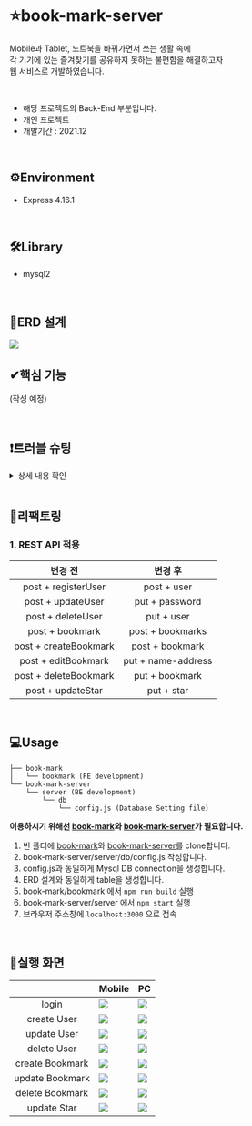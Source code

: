 # ⭐book-mark-server
Mobile과 Tablet, 노트북을 바꿔가면서 쓰는 생활 속에   
각 기기에 있는 즐겨찾기를 공유하지 못하는 불편함을 해결하고자   
웹 서비스로 개발하였습니다.

<br>

- 해당 프로젝트의 Back-End 부분입니다.
- 개인 프로젝트
- 개발기간 : 2021.12

<br>

## ⚙Environment
- Express 4.16.1

<br>

## 🛠Library
- mysql2

<br>

## 📃ERD 설계
<img src='./img/bookmarkDB.png'>

<br>

## ✔핵심 기능
(작성 예정)

<br>

## ❗트러블 슈팅
<details>
<summary>상세 내용 확인</summary>
<div markdown="1">

div 에 markdown attribute 를 1 로 
하는 이유는 div 안에서
markdown 을 사용하기 위해서 입니다.


</div>
</details>

<br>

## 📝리팩토링

### 1. REST API 적용
|변경 전|변경 후|
|:-------:|:-------:|
|post + registerUser|post + user|
|post + updateUser|put + password|
|post + deleteUser|put + user|
|post + bookmark|post + bookmarks|
|post + createBookmark|post + bookmark|
|post + editBookmark|put + name-address|
|post + deleteBookmark|put + bookmark|
|post + updateStar|put + star|


<br>

## 💻Usage
```
├── book-mark
│   └── bookmark (FE development)
└── book-mark-server
    └── server (BE development)
        └── db
            └── config.js (Database Setting file)
``` 
**이용하시기 위해선 [book-mark](https://github.com/wogha95/book-mark)와 [book-mark-server](https://github.com/wogha95/book-mark-server)가 필요합니다.**

1. 빈 폴더에 [book-mark](https://github.com/wogha95/book-mark)와 [book-mark-server](https://github.com/wogha95/book-mark-server)를 clone합니다.
2. book-mark-server/server/db/config.js 작성합니다.
3. config.js과 동일하게 Mysql DB connection을 생성합니다.
4. ERD 설계와 동일하게 table을 생성합니다.
5. book-mark/bookmark 에서 `npm run build` 실행
6. book-mark-server/server 에서 `npm start` 실행
7. 브라우저 주소창에 `localhost:3000` 으로 접속

<br>

## 📸실행 화면
|                 | Mobile | PC |
|:---------------:|--------|----|
| login           |<img src='./img/mobile_login.gif'>|<img src='./img/PC_login.gif'>|
| create User     |<img src='./img/mobile_createUser.gif'>|<img src='./img/PC_createUser.gif'>|
| update User     |<img src='./img/mobile_updateUser.gif'>|<img src='./img/PC_updateUser.gif'>|
| delete User     |<img src='./img/mobile_deleteUser.gif'>|<img src='./img/PC_deleteUser.gif'>|
| create Bookmark |<img src='./img/mobile_createBookmark.gif'>|<img src='./img/PC_createBookmark.gif'>|
| update Bookmark |<img src='./img/mobile_updateBookmark.gif'>|<img src='./img/PC_updateBookmark.gif'>|
| delete Bookmark |<img src='./img/mobile_deleteBookmark.gif'>|<img src='./img/PC_deleteBookmark.gif'>|
| update Star     |<img src='./img/mobile_updateStar.gif'>|<img src='./img/PC_updateStar.gif'>|

<br>
